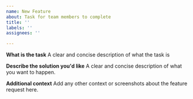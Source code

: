 ```yaml
---
name: New Feature
about: Task for team members to complete
title: ''
labels: ''
assignees: ''

---
```


**What is the task**
A clear and concise description of what the task is

**Describe the solution you'd like**
A clear and concise description of what you want to happen.

**Additional context**
Add any other context or screenshots about the feature request here.
